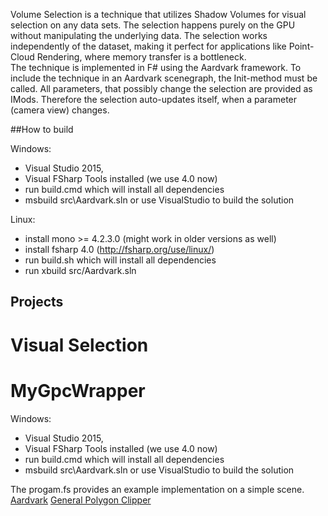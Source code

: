
Volume Selection is a technique that utilizes Shadow Volumes for visual selection on any data sets. The selection happens purely on the GPU without manipulating the underlying data. The selection works independently of the dataset, making it perfect for applications like Point-Cloud Rendering, where memory transfer is a bottleneck.  
The technique is implemented in F# using the Aardvark framework. 
To include the technique in an Aardvark scenegraph, the Init-method must be called. All parameters, that possibly change the selection are provided as IMods. Therefore the selection auto-updates itself, when a parameter (camera view) changes. 

##How to build

Windows:
- Visual Studio 2015,
- Visual FSharp Tools installed (we use 4.0 now) 
- run build.cmd which will install all dependencies
- msbuild src\Aardvark.sln or use VisualStudio to build the solution

Linux:
- install mono >= 4.2.3.0 (might work in older versions as well)
- install fsharp 4.0 (http://fsharp.org/use/linux/)
- run build.sh which will install all dependencies
- run xbuild src/Aardvark.sln

## Projects
# Visual Selection
# MyGpcWrapper


Windows:
- Visual Studio 2015,
- Visual FSharp Tools installed (we use 4.0 now) 
- run build.cmd which will install all dependencies
- msbuild src\Aardvark.sln or use VisualStudio to build the solution

The progam.fs provides an example implementation on a simple scene. 
[Aardvark](https://github.com/vrvis/aardvark)
[General Polygon Clipper](http://www.cs.man.ac.uk/~toby/gpc/)